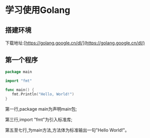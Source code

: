 # 学习使用Golang

## 搭建环境

下载地址:[https://golang.google.cn/dl/](https://golang.google.cn/dl/)

## 第一个程序

```go
package main

import "fmt"

func main() {
   fmt.Println("Hello, World!")
}
```

第一行,package main为声明main包;

第三行,import "fmt"为引入标准库;

第五至七行,为main方法,方法体为标准输出一句"Hello World!"。
